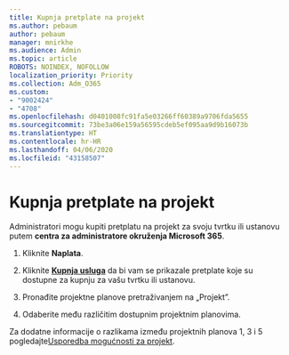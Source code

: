 ```yaml
---
title: Kupnja pretplate na projekt
ms.author: pebaum
author: pebaum
manager: mnirkhe
ms.audience: Admin
ms.topic: article
ROBOTS: NOINDEX, NOFOLLOW
localization_priority: Priority
ms.collection: Adm_O365
ms.custom:
- "9002424"
- "4708"
ms.openlocfilehash: d0401008fc91fa5e03266ff60389a9706fda5655
ms.sourcegitcommit: 73be3a06e159a56595cdeb5ef095aa9d9b16073b
ms.translationtype: HT
ms.contentlocale: hr-HR
ms.lasthandoff: 04/06/2020
ms.locfileid: "43158507"
---
```

# <a name="purchase-project-subscription"></a>Kupnja pretplate na projekt

Administratori mogu kupiti pretplatu na projekt za svoju tvrtku ili ustanovu putem **centra za administratore okruženja Microsoft 365**.

1. Kliknite **Naplata**.

2. Kliknite **[Kupnja usluga](https://admin.microsoft.com/AdminPortal/Home?adminportal=1&msCV=%2BbOQtMNsz0ei8f5z.0.36#/catalog)** da bi vam se prikazale pretplate koje su dostupne za kupnju za vašu tvrtku ili ustanovu.

3. Pronađite projektne planove pretraživanjem na „Projekt”.

4. Odaberite među različitim dostupnim projektnim planovima.

Za dodatne informacije o razlikama između projektnih planova 1, 3 i 5 pogledajte[Usporedba mogućnosti za projekt](https://products.office.com/project/compare-microsoft-project-management-software?tab=1&OCID=AID2000748_SEM_5j2j5X4B&MarinID=5j2j5X4B|78821275986631|%2Bproject%20%2Bo365|bb|c||1261139959949905|kwd-78821311481635:loc-190&lnkd=Bing_O365SMB_App&msclkid=185eccc165db1d3da290924720afcaa4&ef_id=XoY8vgAAAUTu0Bj8:20200402200513:s).
